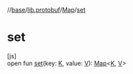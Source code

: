 //[base](../../../index.md)/[lib.protobuf](../index.md)/[Map](index.md)/[set](set.md)

# set

[js]\
open fun [set](set.md)(key: [K](index.md), value: [V](index.md)): [Map](index.md)&lt;[K](index.md), [V](index.md)&gt;
